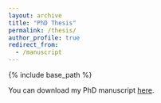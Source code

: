 ```yaml
---
layout: archive
title: "PhD Thesis"
permalink: /thesis/
author_profile: true
redirect_from:
  - /manuscript
---
```


{% include base_path %}

You can download my PhD manuscript [here](https://claudinecharrondiere.github.io/files/manuscript.pdf). 
 <br>

 <object data="{{ site.url }}/files/manuscript.pdf" width="1000" height="1000" type='application/pdf'/>
